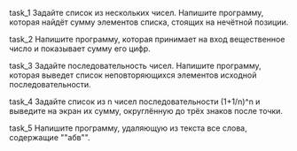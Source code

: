 task_1  Задайте список из нескольких чисел. Напишите программу, которая найдёт сумму элементов 
списка, стоящих на нечётной позиции.

task_2  Напишите программу, которая принимает на вход вещественное число и показывает сумму его цифр.

task_3  Задайте последовательность чисел. Напишите программу, которая выведет список 
неповторяющихся элементов исходной последовательности.

task_4  Задайте список из n чисел последовательности (1+1/n)^n и выведите на экран их 
сумму, округлённую до трёх знаков после точки.

task_5  Напишите программу, удаляющую из текста все слова, содержащие ""абв"".
